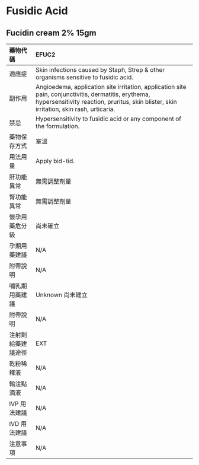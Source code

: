 # Fusidic Acid

## Fucidin cream 2% 15gm

| 藥物代碼 | EFUC2 |
| :--- | :--- |
| 適應症 | Skin infections caused by Staph, Strep & other organisms sensitive to fusidic acid. |
| 副作用 | Angioedema, application site irritation, application site pain, conjunctivitis, dermatitis, erythema, hypersensitivity reaction, pruritus, skin blister, skin irritation, skin rash, urticaria. |
| 禁忌 | Hypersensitivity to fusidic acid or any component of the formulation. |
| 藥物保存方式 | 室溫 |
| 用法用量 | Apply bid-tid. |
| 肝功能異常 | 無需調整劑量 |
| 腎功能異常 | 無需調整劑量 |
| 懷孕用藥危分級 | 尚未確立 |
| 孕期用藥建議 | N/A |
| 附帶說明 | N/A |
| 哺乳期用藥建議 | Unknown 尚未建立 |
| 附帶說明 | N/A |
| 注射劑給藥建議途徑 | EXT |
| 乾粉稀釋液 | N/A |
| 輸注點滴液 | N/A |
| IVP 用法建議 | N/A |
| IVD 用法建議 | N/A |
| 注意事項 | N/A |

